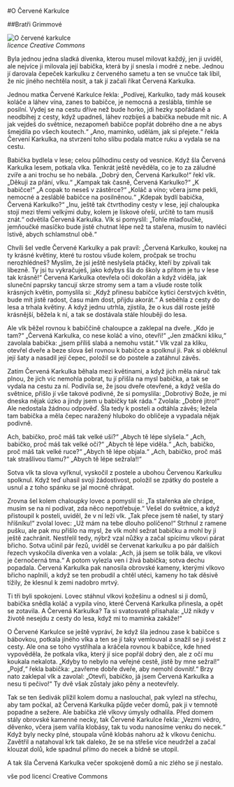 #O Červené Karkulce  

##Bratři Grimmové  

![O červené karkulce](https://15399cad-a-62cb3a1a-s-sites.googlegroups.com/site/pohadkaocervenekarkulce/home/sta%C5%BEen%C3%BD%20soubor%20%284%29.jpg?attachauth=ANoY7coM1xCzPWAFb1oHrCduh2BohIf8spVrEs0JxKfQ84Tz6vrUaKInA_bnDwDZC0mormfg1B-5oDDKNLYGVslHz9gJlQm5tvKou4c2D74bZFy5HnA5C2eEPFWGPF3jsbFdITNMDNx87a-rTtPlwAflxaTggvmXyh2Z2RFZN2zW_fXc6kfU-18uwI7OHUG_HWRuzM38PVLCdadURhbagei8uVDeqev8CrruVsXrAkjcFqPuMSJfPdsmpLVynr2_lpogrNcByj-1CusvNfKMc_KMJrFXBYY2vA%3D%3D&attredirects=0 "Karkulka")  
*licence Creative Commons*

Byla jednou jedna sladká dívenka, kterou musel milovat každý, jen ji uviděl, ale nejvíce ji milovala její babička, která by jí snesla i modré z nebe. Jednou jí darovala čepeček karkulku z červeného sametu a ten se vnučce tak líbil, že nic jiného nechtěla nosit, a tak jí začali říkat Červená Karkulka.

Jednou matka Červené Karkulce řekla: „Podívej, Karkulko, tady máš kousek koláče a láhev vína, zanes to babičce, je nemocná a zeslábla, tímhle se posilní. Vydej se na cestu dříve než bude horko, jdi hezky spořádaně a neodbíhej z cesty, když upadneš, láhev rozbiješ a babička nebude mít nic. A jak vejdeš do světnice, nezapomeň babičce popřát dobrého dne a ne abys šmejdila po všech koutech.“ „Ano, maminko, udělám, jak si přejete.“ řekla Červení Karkulka, na stvrzení toho slibu podala matce ruku a vydala se na cestu.

Babička bydlela v lese; celou půlhodinu cesty od vesnice. Když šla Červená Karkulka lesem, potkala vlka. Tenkrát ještě nevěděla, co je to za záludné zvíře a ani trochu se ho nebála. „Dobrý den, Červená Karkulko!“ řekl vlk. „Děkuji za přání, vlku.“ „Kampak tak časně, Červená Karkulko?“ „K babičce!“ „A copak to neseš v zástěrce?“ „Koláč a víno; včera jsme pekli, nemocné a zesláblé babičce na posilněnou.“ „Kdepak bydlí babička, Červená Karkulko?“ „Inu, ještě tak čtvrthodiny cesty v lese, její chaloupka stojí mezi třemi velkými duby, kolem je lískové ořeší, určitě to tam musíš znát.“ odvětila Červená Karkulka. Vlk si pomyslil: „Tohle mlaďoučké, jemňoučké masíčko bude jistě chutnat lépe než ta stařena, musím to navléci lstivě, abych schlamstnul obě.“

Chvíli šel vedle Červené Karkulky a pak pravil: „Červená Karkulko, koukej na ty krásné květiny, které tu rostou všude kolem, pročpak se trochu nerozhlédneš? Myslím, že jsi ještě neslyšela ptáčky, kteří by zpívali tak líbezně. Ty jsi tu vykračuješ, jako kdybys šla do školy a přitom je tu v lese tak krásně!“ Červená Karkulka otevřela oči dokořán a když viděla, jak sluneční paprsky tancují skrze stromy sem a tam a všude roste tolik krásných květin, pomyslila si: „Když přinesu babičce kytici čerstvých květin, bude mít jistě radost, času mám dost, přijdu akorát.“ A seběhla z cesty do lesa a trhala květiny. A když jednu utrhla, zjistila, že o kus dál roste ještě krásnější, běžela k ní, a tak se dostávala stále hlouběji do lesa.

Ale vlk běžel rovnou k babiččině chaloupce a zaklepal na dveře. „Kdo je tam?“ „Červená Karkulka, co nese koláč a víno, otevři!“ „Jen zmáčkni kliku,“ zavolala babička: „jsem příliš slabá a nemohu vstát.“ Vlk vzal za kliku, otevřel dveře a beze slova šel rovnou k babičce a spolknul ji. Pak si obléknul její šaty a nasadil její čepec, položil se do postele a zatáhnul závěs.

Zatím Červená Karkulka běhala mezi květinami, a když jich měla náruč tak plnou, že jich víc nemohla pobrat, tu jí přišla na mysl babička, a tak se vydala na cestu za ní. Podivila se, že jsou dveře otevřené, a když vešla do světnice, přišlo jí vše takové podivné, že si pomyslila: „Dobrotivý Bože, je mi dneska nějak úzko a jindy jsem u babičky tak ráda.“ Zvolala: „Dobré jitro!“ Ale nedostala žádnou odpověď. Šla tedy k posteli a odtáhla závěs; ležela tam babička a měla čepec naražený hluboko do obličeje a vypadala nějak podivně.

Ach, babičko, proč máš tak velké uši?“ „Abych tě lépe slyšela.“ „Ach, babičko, proč máš tak velké oči?“ „Abych tě lépe viděla.“ „Ach, babičko, proč máš tak velké ruce?“ „Abych tě lépe objala.“ „Ach, babičko, proč máš tak strašlivou tlamu?“ „Abych tě lépe sežrala!!“

Sotva vlk ta slova vyřknul, vyskočil z postele a ubohou Červenou Karkulku spolknul. Když teď uhasil svoji žádostivost, položil se zpátky do postele a usnul a z toho spánku se jal mocně chrápat.

Zrovna šel kolem chaloupky lovec a pomyslil si: „Ta stařenka ale chrápe, musím se na ni podívat, zda něco nepotřebuje.“ Vešel do světnice, a když přistoupil k posteli, uviděl, že v ní leží vlk. „Tak přece jsem tě našel, ty starý hříšníku!“ zvolal lovec: „Už mám na tebe dlouho políčeno!“ Strhnul z ramene pušku, ale pak mu přišlo na mysl, že vlk mohl sežrat babičku a mohl by ji ještě zachránit. Nestřelil tedy, nýbrž vzal nůžky a začal spícímu vlkovi párat břicho. Sotva učinil pár řezů, uviděl se červenat karkulku a po pár dalších řezech vyskočila dívenka ven a volala: „Ach, já jsem se tolik bála, ve vlkovi je černočerná tma.“ A potom vylezla ven i živá babička; sotva dechu popadala. Červená Karkulka pak nanosila obrovské kameny, kterými vlkovo břicho naplnili, a když se ten probudil a chtěl utéci, kameny ho tak děsivě tížily, že klesnul k zemi nadobro mrtvý.

Ti tři byli spokojeni. Lovec stáhnul vlkovi kožešinu a odnesl si ji domů, babička snědla koláč a vypila víno, které Červená Karkulka přinesla, a opět se zotavila. A Červená Karkulka? Ta si svatosvatě přísahala: „Už nikdy v životě nesejdu z cesty do lesa, když mi to maminka zakáže!“

O Červené Karkulce se ještě vypráví, že když šla jednou zase k babičce s bábovkou, potkala jiného vlka a ten se jí taky vemlouval a snažil se ji svést z cesty. Ale ona se toho vystříhala a kráčela rovnou k babičce, kde hned vypověděla, že potkala vlka, který jí sice popřál dobrý den, ale z očí mu koukala nekalota. „Kdyby to nebylo na veřejné cestě, jistě by mne sežral!“ „Pojď,“ řekla babička: „zavřeme dobře dveře, aby nemohl dovnitř.“ Brzy nato zaklepal vlk a zavolal: „Otevři, babičko, já jsem Červená Karkulka a nesu ti pečivo!“ Ty dvě však zůstaly jako pěny a neotevřely.

Tak se ten šedivák plížil kolem domu a naslouchal, pak vylezl na střechu, aby tam počkal, až Červená Karkulka půjde večer domů, pak ji v temnotě popadne a sežere. Ale babička zlé vlkovy úmysly odhalila. Před domem stály obrovské kamenné necky, tak Červené Karkulce řekla: „Vezmi vědro, děvenko, včera jsem vařila klobásy, tak tu vodu nanosíme venku do necek.“ Když byly necky plné, stoupala vůně klobás nahoru až k vlkovu čenichu. Zavětřil a natahoval krk tak daleko, že se na střeše více neudržel a začal klouzat dolů, kde spadnul přímo do necek a bídně se utopil.

A tak šla Červená Karkulka večer spokojeně domů a nic zlého se jí nestalo.

vše pod licencí Creative Commons
